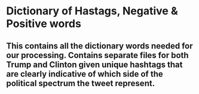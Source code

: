 # Dictionary of Hastags, Negative & Positive words

## This contains all the dictionary words needed for our processing. Contains separate files for both Trump and Clinton given unique hashtags that are clearly indicative of which side of the political spectrum the tweet represent.
